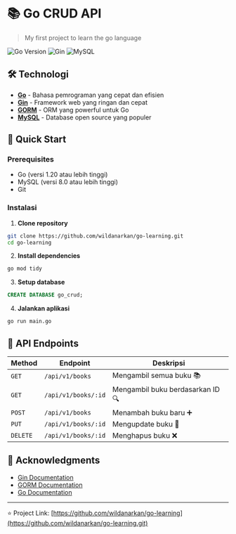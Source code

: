 # 📚 Go CRUD API

> My first project to learn the go language

![Go Version](https://img.shields.io/badge/Go-1.20+-00ADD8?style=flat&logo=go)
![Gin](https://img.shields.io/badge/Gin-v1.9.0-00ADD8?style=flat&logo=go)
![MySQL](https://img.shields.io/badge/MySQL-8.0+-4479A1?style=flat&logo=mysql&logoColor=white)

## 🛠️ Technologi

- **[Go](https://golang.org/)** - Bahasa pemrograman yang cepat dan efisien
- **[Gin](https://gin-gonic.com/)** - Framework web yang ringan dan cepat
- **[GORM](https://gorm.io/)** - ORM yang powerful untuk Go
- **[MySQL](https://www.mysql.com/)** - Database open source yang populer

## 🚀 Quick Start

### Prerequisites

- Go (versi 1.20 atau lebih tinggi)
- MySQL (versi 8.0 atau lebih tinggi)
- Git

### Instalasi

1. **Clone repository**
```bash
git clone https://github.com/wildanarkan/go-learning.git
cd go-learning
```

2. **Install dependencies**
```bash
go mod tidy
```

3. **Setup database**
```sql
CREATE DATABASE go_crud;
```

4. **Jalankan aplikasi**
```bash
go run main.go
```

## 📝 API Endpoints

| Method | Endpoint | Deskripsi |
|--------|----------|------------|
| `GET` | `/api/v1/books` | Mengambil semua buku 📚 |
| `GET` | `/api/v1/books/:id` | Mengambil buku berdasarkan ID 🔍 |
| `POST` | `/api/v1/books` | Menambah buku baru ➕ |
| `PUT` | `/api/v1/books/:id` | Mengupdate buku 📝 |
| `DELETE` | `/api/v1/books/:id` | Menghapus buku ❌ |

## 🙏 Acknowledgments

- [Gin Documentation](https://gin-gonic.com/docs/)
- [GORM Documentation](https://gorm.io/docs/)
- [Go Documentation](https://golang.org/doc/)

---

⭐ Project Link: [https://github.com/wildanarkan/go-learning](https://github.com/wildanarkan/go-learning.git)
